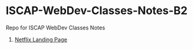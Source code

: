 # ISCAP-WebDev-Classes-Notes-B2

Repo for ISCAP WebDev Classes Notes

1. [Netflix Landing Page](https://github.com/Ankit1598/ISCAP-WebDev-Classes-Notes-B2/tree/main/netflixClone)
